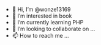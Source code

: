 - 👋 Hi, I’m @wonze13169
- 👀 I’m interested in book
- 🌱 I’m currently learning PHP
- 💞️ I’m looking to collaborate on ...
- 📫 How to reach me ...

<!---
wonze13169/wonze13169 is a ✨ special ✨ repository because its `README.md` (this file) appears on your GitHub profile.
You can click the Preview link to take a look at your changes.
--->
